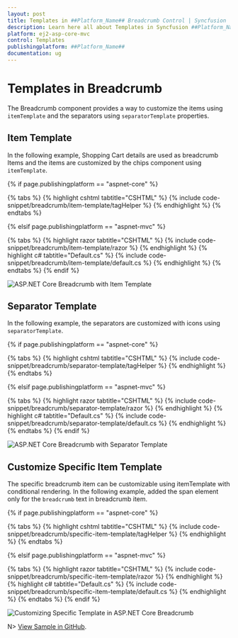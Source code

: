 ```yaml
---
layout: post
title: Templates in ##Platform_Name## Breadcrumb Control | Syncfusion
description: Learn here all about Templates in Syncfusion ##Platform_Name## Breadcrumb control of Syncfusion Essential JS 2 and more.
platform: ej2-asp-core-mvc
control: Templates
publishingplatform: ##Platform_Name##
documentation: ug
---
```



# Templates in Breadcrumb

The Breadcrumb component provides a way to customize the items using `itemTemplate` and the separators using `separatorTemplate` properties.

## Item Template

In the following example, Shopping Cart details are used as breadcrumb Items and the items are customized by the chips component using `itemTemplate`.

{% if page.publishingplatform == "aspnet-core" %}

{% tabs %}
{% highlight cshtml tabtitle="CSHTML" %}
{% include code-snippet/breadcrumb/item-template/tagHelper %}
{% endhighlight %}
{% endtabs %}

{% elsif page.publishingplatform == "aspnet-mvc" %}

{% tabs %}
{% highlight razor tabtitle="CSHTML" %}
{% include code-snippet/breadcrumb/item-template/razor %}
{% endhighlight %}
{% highlight c# tabtitle="Default.cs" %}
{% include code-snippet/breadcrumb/item-template/default.cs %}
{% endhighlight %}
{% endtabs %}
{% endif %}


![ASP.NET Core Breadcrumb with Item Template](images/item-template.PNG)

## Separator Template

In the following example, the separators are customized with icons using `separatorTemplate`.

{% if page.publishingplatform == "aspnet-core" %}

{% tabs %}
{% highlight cshtml tabtitle="CSHTML" %}
{% include code-snippet/breadcrumb/separator-template/tagHelper %}
{% endhighlight %}
{% endtabs %}

{% elsif page.publishingplatform == "aspnet-mvc" %}

{% tabs %}
{% highlight razor tabtitle="CSHTML" %}
{% include code-snippet/breadcrumb/separator-template/razor %}
{% endhighlight %}
{% highlight c# tabtitle="Default.cs" %}
{% include code-snippet/breadcrumb/separator-template/default.cs %}
{% endhighlight %}
{% endtabs %}
{% endif %}

![ASP.NET Core Breadcrumb with Separator Template](images/separator-temp.PNG)

## Customize Specific Item Template

The specific breadcrumb item can be customizable using itemTemplate with conditional rendering. In the following example, added the span element only for the `breadcrumb` text in breadcrumb item.

{% if page.publishingplatform == "aspnet-core" %}

{% tabs %}
{% highlight cshtml tabtitle="CSHTML" %}
{% include code-snippet/breadcrumb/specific-item-template/tagHelper %}
{% endhighlight %}
{% endtabs %}

{% elsif page.publishingplatform == "aspnet-mvc" %}

{% tabs %}
{% highlight razor tabtitle="CSHTML" %}
{% include code-snippet/breadcrumb/specific-item-template/razor %}
{% endhighlight %}
{% highlight c# tabtitle="Default.cs" %}
{% include code-snippet/breadcrumb/specific-item-template/default.cs %}
{% endhighlight %}
{% endtabs %}
{% endif %}

![Customizing Specific Template in ASP.NET Core Breadcrumb](images/breadcrumb-specific-item-template.png)

N> [View Sample in GitHub](https://github.com/SyncfusionExamples/ASP-NET-Core-UG-Examples/tree/main/Breadcrumb/OverflowandTemplateSample).